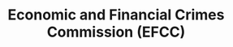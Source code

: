 ---
title: Economic and Financial Crimes Commission (EFCC)
details: |-
    The Council collaborates with EFCC with respect to fraud in the market place. When there is evidence that operations of market players constitute the essential elements of a financial crime, the Council collaborates with the EFCC to investigate and provide remedies to victims in such circumstances.
    The Council and EFCC operate under an existing tripartite Memorandum of Understanding. Both institutions also exchange information and provide mutual enforcement support.
---